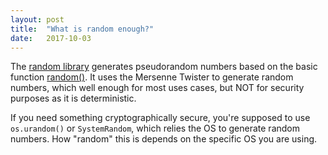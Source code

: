 ```yaml
---
layout: post
title:  "What is random enough?"
date:   2017-10-03
---
```


The [random library](https://docs.python.org/2/library/random.html) generates
pseudorandom numbers based on the basic function 
[random()](https://docs.python.org/2/library/random.html#random.random).
It uses the Mersenne Twister to generate random numbers,
which well enough for most uses cases, 
but NOT for security purposes as it is deterministic.

If you need something cryptographically secure,
you're supposed to use `os.urandom()` or `SystemRandom`,
which relies the OS to generate random numbers.
How "random" this is depends on the specific OS you are using.

